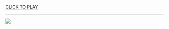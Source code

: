 
<a href="https://premium76.site?title=quick_draw_game_unblocked&ref=13M">CLICK TO PLAY</a></h3>
<hr>

<a href="https://premium76.site?title=quick_draw_game_unblocked&ref=13M"><img src="https://clearcache.store/games.png"></a>


